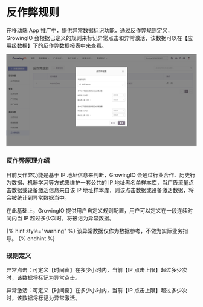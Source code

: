 # 反作弊规则

在移动端 App 推广中，提供异常数据标识功能，通过反作弊规则定义，GrowingIO 会根据已定义的规则来标记异常点击和异常激活，该数据可以在【应用级数据】下的反作弊数据报表中来查看。

![](../../.gitbook/assets/image%20%28326%29.png)

### 反作弊原理介绍

目前反作弊功能是基于 IP 地址信息来判断，GrowingIO 会通过行业合作、历史行为数据、机器学习等方式来维护一套公共的 IP 地址黑名单样本库，当广告流量点击数据或设备激活信息来自该 IP 地址样本库，则该点击数据或设备激活数据，将会被统计到异常数据当中。

在此基础上，GrowingIO 提供用户自定义规则配置，用户可以定义在一段连续时间内当 IP 超过多少次时，将被记为异常数据。

{% hint style="warning" %}
该异常数据仅作为数据参考，不做为实际业务指导。
{% endhint %}

### 规则定义

异常点击：可定义【时间窗】在多少小时内，当前【IP 点击上限】超过多少次时，该数据将标记为异常点击。

异常激活：可定义【时间窗】在多少小时内，当前【IP 点击上限】超过多少次时，该数据将标记为异常激活。



